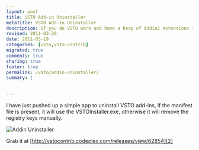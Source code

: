 ```yaml
---
layout: post
title: VSTO Add-in Uninstaller
metaTitle: VSTO Add-in Uninstaller
description: If you do VSTO work and have a heap of Addin2 extensions in all your office app, then this app is for you.
revised: 2011-03-20
date: 2011-03-19
categories: [vsto,vsto-contrib]
migrated: true
comments: true
sharing: true
footer: true
permalink: /vsto/addin-uninstaller/
summary: | 
  

---
```

I have just pushed up a simple app to uninstall VSTO add-ins, if the manifest file is present, it will use the VSTOInstaller.exe, otherwise it will remove the registry keys manually.

![Addin Uninstaller][1]

Grab it at [http://vstocontrib.codeplex.com/releases/view/62854][2]


  [1]: /get/screenshots/Add-inUninstaller.PNG
  [2]: http://vstocontrib.codeplex.com/releases/view/62854